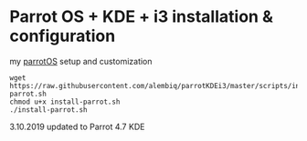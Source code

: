 # Parrot OS + KDE + i3 installation &amp; configuration

my [parrotOS](https://download.parrotsec.org/parrot/iso/4.6/Parrot-kde-home-4.6_amd64.iso) setup and customization

```
wget https://raw.githubusercontent.com/alembiq/parrotKDEi3/master/scripts/install-parrot.sh
chmod u+x install-parrot.sh
./install-parrot.sh
```

3.10.2019 updated to Parrot 4.7 KDE
